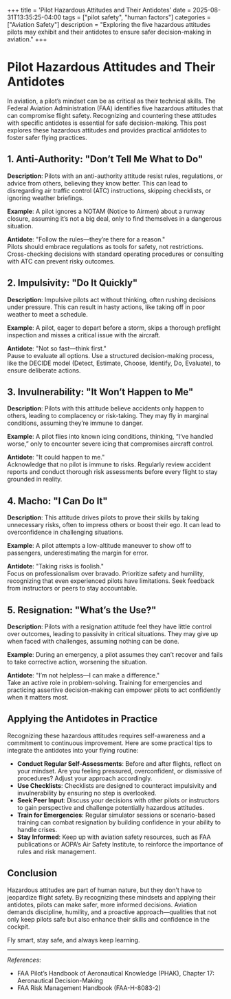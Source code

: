 +++
title = 'Pilot Hazardous Attitudes and Their Antidotes'
date = 2025-08-31T13:35:25-04:00
tags = ["pilot safety", "human factors"]
categories = ["Aviation Safety"]
description = "Exploring the five hazardous attitudes pilots may exhibit and their antidotes to ensure safer decision-making in aviation."
+++

# Pilot Hazardous Attitudes and Their Antidotes

In aviation, a pilot’s mindset can be as critical as their technical skills. The Federal Aviation Administration (FAA) identifies five hazardous attitudes that can compromise flight safety. Recognizing and countering these attitudes with specific antidotes is essential for safe decision-making. This post explores these hazardous attitudes and provides practical antidotes to foster safer flying practices.

## 1. Anti-Authority: "Don’t Tell Me What to Do"
**Description**: Pilots with an anti-authority attitude resist rules, regulations, or advice from others, believing they know better. This can lead to disregarding air traffic control (ATC) instructions, skipping checklists, or ignoring weather briefings.

**Example**: A pilot ignores a NOTAM (Notice to Airmen) about a runway closure, assuming it’s not a big deal, only to find themselves in a dangerous situation.

**Antidote**: "Follow the rules—they’re there for a reason."  
Pilots should embrace regulations as tools for safety, not restrictions. Cross-checking decisions with standard operating procedures or consulting with ATC can prevent risky outcomes.

## 2. Impulsivity: "Do It Quickly"
**Description**: Impulsive pilots act without thinking, often rushing decisions under pressure. This can result in hasty actions, like taking off in poor weather to meet a schedule.

**Example**: A pilot, eager to depart before a storm, skips a thorough preflight inspection and misses a critical issue with the aircraft.

**Antidote**: "Not so fast—think first."  
Pause to evaluate all options. Use a structured decision-making process, like the DECIDE model (Detect, Estimate, Choose, Identify, Do, Evaluate), to ensure deliberate actions.

## 3. Invulnerability: "It Won’t Happen to Me"
**Description**: Pilots with this attitude believe accidents only happen to others, leading to complacency or risk-taking. They may fly in marginal conditions, assuming they’re immune to danger.

**Example**: A pilot flies into known icing conditions, thinking, “I’ve handled worse,” only to encounter severe icing that compromises aircraft control.

**Antidote**: "It could happen to me."  
Acknowledge that no pilot is immune to risks. Regularly review accident reports and conduct thorough risk assessments before every flight to stay grounded in reality.

## 4. Macho: "I Can Do It"
**Description**: This attitude drives pilots to prove their skills by taking unnecessary risks, often to impress others or boost their ego. It can lead to overconfidence in challenging situations.

**Example**: A pilot attempts a low-altitude maneuver to show off to passengers, underestimating the margin for error.

**Antidote**: "Taking risks is foolish."  
Focus on professionalism over bravado. Prioritize safety and humility, recognizing that even experienced pilots have limitations. Seek feedback from instructors or peers to stay accountable.

## 5. Resignation: "What’s the Use?"
**Description**: Pilots with a resignation attitude feel they have little control over outcomes, leading to passivity in critical situations. They may give up when faced with challenges, assuming nothing can be done.

**Example**: During an emergency, a pilot assumes they can’t recover and fails to take corrective action, worsening the situation.

**Antidote**: "I’m not helpless—I can make a difference."  
Take an active role in problem-solving. Training for emergencies and practicing assertive decision-making can empower pilots to act confidently when it matters most.

## Applying the Antidotes in Practice
Recognizing these hazardous attitudes requires self-awareness and a commitment to continuous improvement. Here are some practical tips to integrate the antidotes into your flying routine:

- **Conduct Regular Self-Assessments**: Before and after flights, reflect on your mindset. Are you feeling pressured, overconfident, or dismissive of procedures? Adjust your approach accordingly.
- **Use Checklists**: Checklists are designed to counteract impulsivity and invulnerability by ensuring no step is overlooked.
- **Seek Peer Input**: Discuss your decisions with other pilots or instructors to gain perspective and challenge potentially hazardous attitudes.
- **Train for Emergencies**: Regular simulator sessions or scenario-based training can combat resignation by building confidence in your ability to handle crises.
- **Stay Informed**: Keep up with aviation safety resources, such as FAA publications or AOPA’s Air Safety Institute, to reinforce the importance of rules and risk management.

## Conclusion
Hazardous attitudes are part of human nature, but they don’t have to jeopardize flight safety. By recognizing these mindsets and applying their antidotes, pilots can make safer, more informed decisions. Aviation demands discipline, humility, and a proactive approach—qualities that not only keep pilots safe but also enhance their skills and confidence in the cockpit.

Fly smart, stay safe, and always keep learning.

---

*References*:  
- FAA Pilot’s Handbook of Aeronautical Knowledge (PHAK), Chapter 17: Aeronautical Decision-Making  
- FAA Risk Management Handbook (FAA-H-8083-2)
